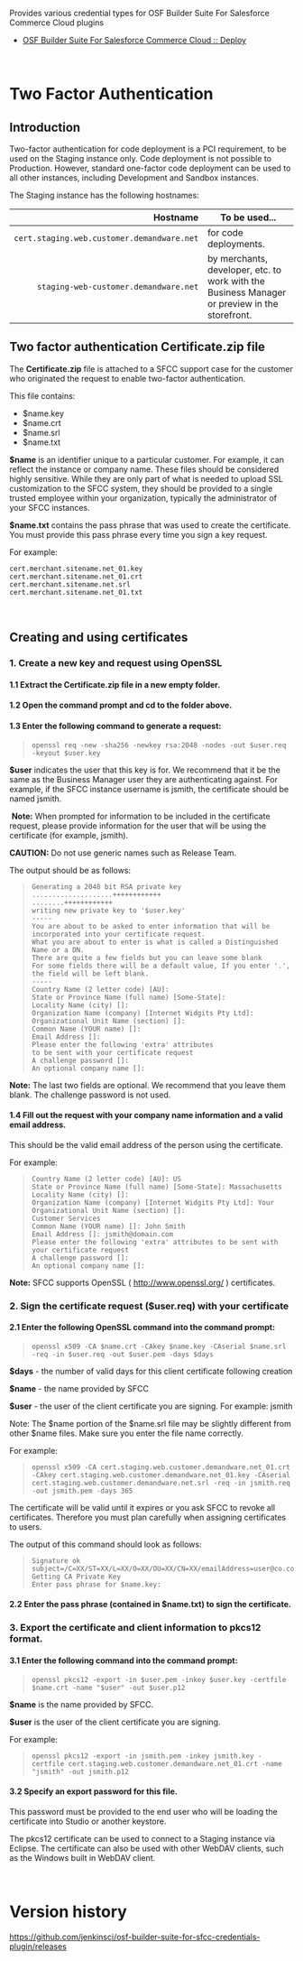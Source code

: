 Provides various credential types for OSF Builder Suite For Salesforce
Commerce Cloud plugins

-   [OSF Builder Suite For Salesforce Commerce Cloud ::
    Deploy](https://plugins.jenkins.io/osf-builder-suite-for-sfcc-deploy)

 

# Two Factor Authentication

## Introduction

Two-factor authentication for code deployment is a PCI requirement, to
be used on the Staging instance only. Code deployment is not possible to
Production. However, standard one-factor code deployment can be used to
all other instances, including Development and Sandbox instances.

The Staging instance has the following hostnames:

|                                    Hostname| To be used...                                                                                 |
|-------------------------------------------:|-----------------------------------------------------------------------------------------------|
|  `cert.staging.web.customer.demandware.net`| for code deployments.                                                                         |
|       `staging-web-customer.demandware.net`| by merchants, developer, etc. to work with the Business Manager or preview in the storefront. |

## Two factor authentication Certificate.zip file

The **Certificate.zip** file is attached to a SFCC support case for the
customer who originated the request to enable two-factor authentication.

This file contains:

-   $name.key
-   $name.crt
-   $name.srl
-   $name.txt

**$name** is an identifier unique to a particular customer. For example,
it can reflect the instance or company name. These files should be
considered highly sensitive. While they are only part of what is needed
to upload SSL customization to the SFCC system, they should be provided
to a single trusted employee within your organization, typically the
administrator of your SFCC instances.

**$name.txt** contains the pass phrase that was used to create the
certificate. You must provide this pass phrase every time you sign a key
request.

For example:

    cert.merchant.sitename.net_01.key  
    cert.merchant.sitename.net_01.crt  
    cert.merchant.sitename.net.srl  
    cert.merchant.sitename.net_01.txt  

 

## Creating and using certificates

### 1. Create a new key and request using OpenSSL

#### 1.1 Extract the Certificate.zip file in a new empty folder.

#### 1.2 Open the command prompt and cd to the folder above.

#### 1.3 Enter the following command to generate a request:

>     openssl req -new -sha256 -newkey rsa:2048 -nodes -out $user.req -keyout $user.key

**$user** indicates the user that this key is for. We recommend that it
be the same as the Business Manager user they are authenticating
against. For example, if the SFCC instance username is jsmith, the
certificate should be named jsmith.

 **Note:** When prompted for information to be included in the
certificate request, please provide information for the user that will
be using the certificate (for example, jsmith). 

**CAUTION:** Do not use generic names such as Release Team.

The output should be as follows:

>     Generating a 2048 bit RSA private key  
>     ....................++++++++++++  
>     ........++++++++++++  
>     writing new private key to '$user.key'  
>     -----  
>     You are about to be asked to enter information that will be incorporated into your certificate request.  
>     What you are about to enter is what is called a Distinguished Name or a DN.  
>     There are quite a few fields but you can leave some blank  
>     For some fields there will be a default value, If you enter '.', the field will be left blank.  
>     -----  
>     Country Name (2 letter code) [AU]:  
>     State or Province Name (full name) [Some-State]:  
>     Locality Name (city) []:  
>     Organization Name (company) [Internet Widgits Pty Ltd]:  
>     Organizational Unit Name (section) []:  
>     Common Name (YOUR name) []:  
>     Email Address []:  
>     Please enter the following 'extra' attributes  
>     to be sent with your certificate request  
>     A challenge password []:  
>     An optional company name []:  

**Note:** The last two fields are optional. We recommend that you leave
them blank. The challenge password is not used.

#### 1.4 Fill out the request with your company name information and a valid email address.

This should be the valid email address of the person using the
certificate.

For example:

>     Country Name (2 letter code) [AU]: US  
>     State or Province Name (full name) [Some-State]: Massachusetts  
>     Locality Name (city) []:  
>     Organization Name (company) [Internet Widgits Pty Ltd]: Your Organizational Unit Name (section) []:  
>     Customer Services  
>     Common Name (YOUR name) []: John Smith  
>     Email Address []: jsmith@domain.com  
>     Please enter the following 'extra' attributes to be sent with your certificate request  
>     A challenge password []:  
>     An optional company name []:

**Note:** SFCC supports OpenSSL ( <http://www.openssl.org/> )
certificates.

### 2. Sign the certificate request ($user.req) with your certificate

#### 2.1 Enter the following OpenSSL command into the command prompt:

>     openssl x509 -CA $name.crt -CAkey $name.key -CAserial $name.srl -req -in $user.req -out $user.pem -days $days

**$days** - the number of valid days for this client certificate
following creation

**$name** - the name provided by SFCC

**$user** - the user of the client certificate you are signing. For
example: jsmith

Note: The $name portion of the $name.srl file may be slightly different
from other $name files. Make sure you enter the file name correctly.

For example:

>     openssl x509 -CA cert.staging.web.customer.demandware.net_01.crt -CAkey cert.staging.web.customer.demandware.net_01.key -CAserial cert.staging.web.customer.demandware.net.srl -req -in jsmith.req -out jsmith.pem -days 365

The certificate will be valid until it expires or you ask SFCC to revoke
all certificates. Therefore you must plan carefully when assigning
certificates to users.

The output of this command should look as follows:

>     Signature ok  
>     subject=/C=XX/ST=XX/L=XX/O=XX/OU=XX/CN=XX/emailAddress=user@co.com  
>     Getting CA Private Key  
>     Enter pass phrase for $name.key:  

#### 2.2 Enter the pass phrase (contained in $name.txt) to sign the certificate.

### 3. Export the certificate and client information to pkcs12 format.

#### 3.1 Enter the following command into the command prompt:

>     openssl pkcs12 -export -in $user.pem -inkey $user.key -certfile $name.crt -name "$user" -out $user.p12

**$name** is the name provided by SFCC.

**$user** is the user of the client certificate you are signing.

For example:

>     openssl pkcs12 -export -in jsmith.pem -inkey jsmith.key -certfile cert.staging.web.customer.demandware.net_01.crt -name "jsmith" -out jsmith.p12

#### 3.2 Specify an export password for this file.

This password must be provided to the end user who will be loading the
certificate into Studio or another keystore.

The pkcs12 certificate can be used to connect to a Staging instance via
Eclipse. The certificate can also be used with other WebDAV clients,
such as the Windows built in WebDAV client.

 

# Version history

<https://github.com/jenkinsci/osf-builder-suite-for-sfcc-credentials-plugin/releases>
